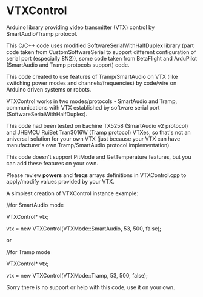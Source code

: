 # VTXControl
Arduino library providing video transmitter (VTX) control by SmartAudio/Tramp protocol.

This C/C++ code uses modified SoftwareSerialWithHalfDuplex library (part code taken from CustomSoftwareSerial to support different configuration of serial port (especially 8N2)), some code taken from BetaFlight and ArduPilot (SmartAudio and Tramp protocols support) code.

This code created to use features of Tramp/SmartAudio on VTX (like switching power modes and channels/frequencies) by code/wire on Arduino driven systems or robots.

VTXControl works in two modes/protocols - SmartAudio and Tramp, communications with VTX established by software serial port (SoftwareSerialWithHalfDuplex).

This code had been tested on Eachine TX5258 (SmartAudio v2 protocol) and JHEMCU RuiBet Tran3016W (Tramp protocol) VTXes, so that's not an universal solution for your own VTX (just because your VTX can have manufacturer's own Tramp/SmartAudio protocol implementation).

This code doesn't support PitMode and GetTemperature features, but you can add these features on your own.

Please review **powers** and **freqs** arrays definitions in VTXControl.cpp to apply/modify values provided by your VTX.

A simplest creation of VTXControl instance example:

//for SmartAudio mode

VTXControl* vtx;

vtx = new VTXControl(VTXMode::SmartAudio, 53, 500, false);

or

//for Tramp mode

VTXControl* vtx;

vtx = new VTXControl(VTXMode::Tramp, 53, 500, false);

Sorry there is no support or help with this code, use it on your own.
